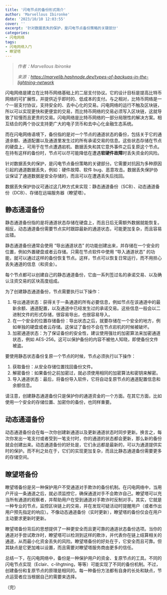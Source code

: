 ```yaml
---
title: '闪电节点的备份形式简介'
author: 'Marvellous Ibironke'
date: '2023/10/10 12:03:55'
cover: ''
excerpt: '针对数据丢失的保护，是闪电节点备份策略的关键部分'
categories:
- 闪电网络
tags:
- 闪电网络入门
- 瞭望塔
---
```



> *作者：Marvellous Ibironke*
> 
> *来源：<https://marvelib.hashnode.dev/types-of-backups-in-the-lightning-network>*



闪电网络是建立在比特币网络基础上的二层支付协议。它的设计目标是提高比特币网络的可扩展性，并提供近乎即时的、低成本的支付。与之相对，比特币网络是一个一层支付协议，支持安全的、去中心化的交易。闪电网络的运行不触及区块链，所以可以实现更快和更便宜的交易，而比特币网络的交易必须写入区块链，这就导致了较慢而且更贵的交易。闪电网络是比特币网络的一部分局限性的解决方案。相互结合的两个协议支持更广大的电子货币和去中心化金融生态系统。

而在闪电网络语境下，备份指的是对一个节点的通道状态的备份，包括关于它的通道余额、通道配置以及通道里发生过的所有承诺交易的信息。这些状态存储在节点的硬盘上，可用于在节点遭遇宕机、数据丢失和其它意外事件之后复原这个节点。在持有这样的备份时，节点可以尽可能降低在遭遇**软硬件故障**时丢失资金的风险。

针对数据丢失的保护，是闪电节点备份策略的关键部分。它需要对抗因为多种原因引起的通道数据丢失，例如：硬件故障、软件 bug、恶意攻击。数据丢失保护协议保证了通道数据是安全存储的，而且可以在遭遇丢失后找回。

数据丢失保护协议可通过这几种方式来实现：静态通道备份（SCB）、动态通道备份（DCB）、存储在远端服务器（瞭望塔）。

## 静态通道备份

静态通道备份指的是将通道状态存储在硬盘上，而且日后无需额外数据就能恢复。相反，动态通道备份需要节点实时跟踪最新的通道状态，可能更加复杂，而且容易出错。

静态通道备份通常会使用 “导出通道状态” 的功能创建出来，并存储在一个安全的位置，例如外置硬盘或者云存储。只需在节点软件中使用 “导入通道状态” 的功能，就可以通过这样的备份恢复节点。这样，节点可以恢复日常运行，而不用担心丢失通道的信息（和资金）。

每个节点都可以创建自己的静态通道备份，它由一系列签过名的承诺交易、以及确认注资交易的区块高度组成。

为了创建静态通道备份，节点需要执行以下操作：

1. 导出通道状态：获得关于一条通道的所有必要信息，例如节点在该通道中的最新余额、通道配置，以及通道中已经发生过的承诺交易。这些信息一般会以二进制文件的形式存储，很容易导出，也很容易导入。
2. 在一个安全的位置存储备份：导出状态之后，就要存储在一个安全的地方，例如单独的硬盘或者云存储。这保证了备份不会在节点宕机的时候被破坏。
3. 加密通道状态：为了保证备份的安全性，建议使用强壮的加密算法来加密通道状态，例如 AES-256。这可以保护备份的内容不被他人知晓，即使备份文件被盗。

要使用静态状态备份复原一个节点的时候，节点必须执行以下操作：

1. 获取备份：从安全存储位置找回备份文件。
2. 解密备份：如果备份之前加密过，就必须使用相同的加密算法和密钥来解密。
3. 导入通道状态：最后，将备份导入软件，它将自动复原节点的通道配置信息和余额信息。

请注意，创建静态通道备份只是保护你的通道资金的一个方面。在其它方面，比如使用一个安全的存储位置、加密你的备份，也同样重要。

## 动态通道备份

动态通道备份会在每一次你创建新通道以及更新通道状态时同步更新。换言之，每次你发出一笔支付或者受到一笔支付时，你的通道的状态都会更新，那么新的备份就会创建出来。动态通道备份的好处是，它们永远都是最新的，可以为通道提供实时的保护。而不利之处在于，它们的实现更加复杂，而且比静态通道备份需要更多的存储空间。

## 瞭望塔备份

瞭望塔备份是另一种保护用户不受通道对手欺诈的备份机制。在闪电网络中，当用户开设一条通道之后，就必须监控它，确保通道对手不会欺诈自己。瞭望塔可以充当所有通道的观察者，并帮助用户在受到通道对手欺诈时反制对手。其实，它就是一种专业的节点，监控区块链上的交易，并在发现可疑活动时提醒用户（或者作出用户预先指定的响应）。不像动态通道备份（实时更新），瞭望塔的备份仅会在用户主动要求更新时更新。

瞭望塔备份背后的思想提供了一种更安全而且更可靠的通道状态备份选项。当你的通道对手尝试欺诈时，瞭望塔可以检测到这样的欺诈，并代表你在链上结算相关的通道，从而最小化资金丢失的风险。瞭望塔备份的好处在于，它安全而且可靠。但其缺点是它更加难以设置，而且需要对瞭望塔服务商由更多的信任。

总结一下，在闪电网络中，备份是一种保护用户的资金、复原节点的工具。不同的闪电节点实现（Eclair、c-lihgtning，等等）可能实现了不同的备份机制。不过，创建备份和复原节点的原理是相同的。每一种备份方法都有自身的长处和缺点，节点运营者应当根据自己的需要来选择。

（完）



